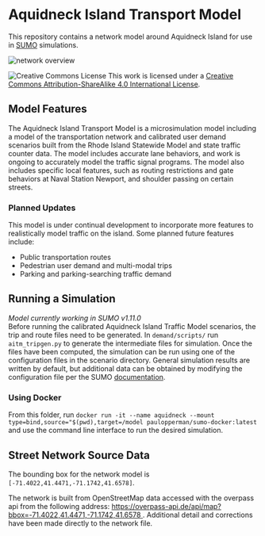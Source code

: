 # Aquidneck Island Transport Model
This repository contains a network model around Aquidneck Island for use in [SUMO](https://sumo.dlr.de/wiki/Simulation_of_Urban_MObility_-_Wiki) simulations.

![network overview](images/netedit_overview_map.png)

![Creative Commons License](https://i.creativecommons.org/l/by-sa/4.0/88x31.png)  This work is licensed under a [Creative Commons Attribution-ShareAlike 4.0 International License](http://creativecommons.org/licenses/by-sa/4.0/).


## Model Features
The Aquidneck Island Transport Model is a microsimulation model including a model of the transportation network and 
calibrated user demand scenarios built from the Rhode Island Statewide Model and state traffic counter data.  The model
includes accurate lane behaviors, and work is ongoing to accurately model the traffic signal programs.  The model also includes
specific local features, such as routing restrictions and gate behaviors at Naval Station Newport, and shoulder passing on certain streets.

### Planned Updates
This model is under continual development to incorporate more features to realistically model traffic on the island. Some planned future features include:
* Public transportation routes
* Pedestrian user demand and multi-modal trips
* Parking and parking-searching traffic demand

## Running a Simulation
*Model currently working in SUMO v1.11.0*  
Before running the calibrated Aquidneck Island Traffic Model scenarios, the trip and route files need to be generated.
In `demand/scripts/` run `aitm_tripgen.py` to generate the intermediate files for simulation. 
Once the files have been computed, the simulation can be run using one of the configuration files in the scenario directory.
General simulation results are written by default, but additional data can be obtained by modifying the configuration file per the SUMO [documentation](https://sumo.dlr.de/docs/sumo.html).

### Using Docker
From this folder, run 
```docker run -it --name aquidneck --mount type=bind,source="$(pwd),target=/model paulopperman/sumo-docker:latest```
and use the command line interface to run the desired simulation.

## Street Network Source Data

The bounding box for the network model is `[-71.4022,41.4471,-71.1742,41.6578]`.  

The network is built from OpenStreetMap data accessed with the overpass api from the following address: [https://overpass-api.de/api/map?bbox=-71.4022,41.4471,-71.1742,41.6578
](https://overpass-api.de/api/map?bbox=-71.4022,41.4471,-71.1742,41.6578
).  Additional detail and corrections have been made directly to the network file.



